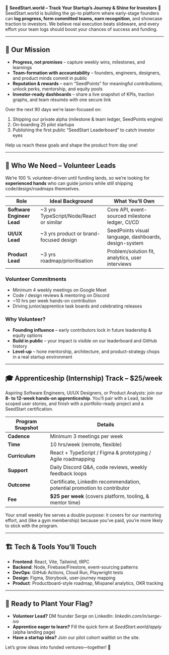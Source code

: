 🌟 **SeedStart.world – Track Your Startup’s Journey & Shine for Investors** 🚀
SeedStart.world is building the go-to platform where early-stage founders can **log progress, form committed teams, earn recognition**, and showcase traction to investors. We believe real execution beats slideware, and every effort your team logs should boost your chances of success and funding.

---

## 🌱 Our Mission

* **Progress, not promises** – capture weekly wins, milestones, and learnings
* **Team-formation with accountability** – founders, engineers, designers, and product minds commit in public
* **Reputation & rewards** – earn “SeedPoints” for meaningful contributions; unlock perks, mentorship, and equity pools
* **Investor-ready dashboards** – share a live snapshot of KPIs, traction graphs, and team résumés with one secure link

Over the next 90 days we’re laser-focused on:

1. Shipping our private alpha (milestone & team ledger, SeedPoints engine)
2. On-boarding 25 pilot startups
3. Publishing the first public “SeedStart Leaderboard” to catch investor eyes

Help us reach these goals and shape the product from day one!

---

## 🤝 Who We Need – Volunteer Leads

We’re 100 % volunteer-driven until funding lands, so we’re looking for **experienced hands** who can guide juniors while still shipping code/design/roadmaps themselves.

| Role                       | Ideal Background                         | What You’ll Own                                       |
| -------------------------- | ---------------------------------------- | ----------------------------------------------------- |
| **Software Engineer Lead** | \~3 yrs TypeScript/Node/React or similar | Core API, event-sourced milestone ledger, CI/CD       |
| **UI/UX Lead**             | \~3 yrs product or brand-focused design  | SeedPoints visual language, dashboards, design-system |
| **Product Lead**           | \~3 yrs roadmap/prioritisation           | Problem/solution fit, analytics, user interviews      |

### Volunteer Commitments

* Minimum 4 weekly meetings on Google Meet
* Code / design reviews & mentoring on Discord
* \~10 hrs per week hands-on contribution
* Driving junior/apprentice task boards and celebrating releases

### Why Volunteer?

* **Founding influence** – early contributors lock in future leadership & equity options
* **Build in public** – your impact is visible on our leaderboard and GitHub history
* **Level-up** – hone mentorship, architecture, and product-strategy chops in a real startup environment

---

## 🎓 Apprenticeship (Internship) Track – \$25/week

Aspiring Software Engineers, UI/UX Designers, or Product Analysts: join our **8- to 12-week hands-on apprenticeship**. You’ll pair with a Lead, tackle scoped user stories, and finish with a portfolio-ready project and a SeedStart certification.

| Program Snapshot | Details                                                                  |
| ---------------- | ------------------------------------------------------------------------ |
| **Cadence**      | Minimum 3 meetings per week                                              |
| **Time**         | 10 hrs/week (remote, flexible)                                           |
| **Curriculum**   | React + TypeScript / Figma & prototyping / Agile roadmapping             |
| **Support**      | Daily Discord Q\&A, code reviews, weekly feedback loops                  |
| **Outcome**      | Certificate, LinkedIn recommendation, potential promotion to contributor |
| **Fee**          | **\$25 per week** (covers platform, tooling, & mentor time)              |

Your small weekly fee serves a double purpose: it covers for our mentoring effort, and (like a gym membership) because you’ve paid, you’re more likely to stick with the program.

---

## 🏗️ Tech & Tools You’ll Touch

* **Frontend**: React, Vite, Tailwind, tRPC
* **Backend**: Node, Firebase/Firestore, event-sourcing patterns
* **DevOps**: GitHub Actions, Cloud Run, Playwright tests
* **Design**: Figma, Storybook, user-journey mapping
* **Product**: Productboard-style roadmap, Mixpanel analytics, OKR tracking

---

## 📌 Ready to Plant Your Flag?

* **Volunteer Lead?** DM founder Serge on LinkedIn: *linkedin.com/in/serge-ivo*
* **Apprentice eager to learn?** Fill the quick form at *SeedStart.world/apply* (alpha landing page)
* **Have a startup idea?** Join our pilot cohort waitlist on the site.

Let’s grow ideas into funded ventures—together! 🚀

